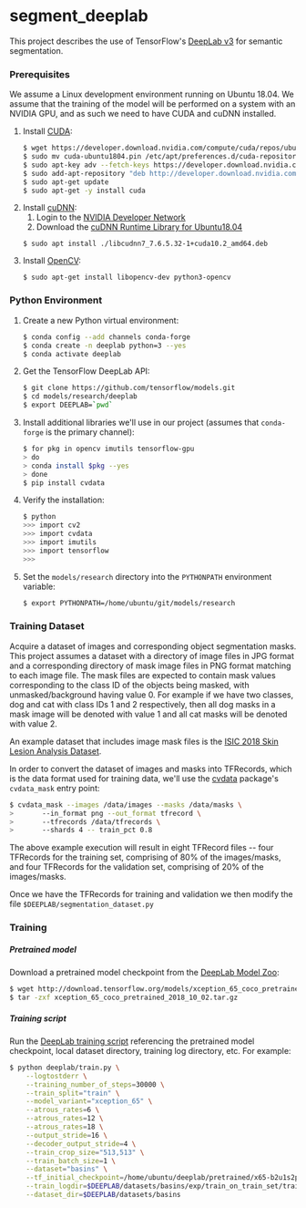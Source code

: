 # segment_deeplab
This project describes the use of TensorFlow's 
[DeepLab v3](https://github.com/tensorflow/models/tree/master/research/deeplab) 
for semantic segmentation.

### Prerequisites
We assume a Linux development environment running on Ubuntu 18.04. We assume that 
the training of the model will be performed on a system with an NVIDIA GPU, and 
as such we need to have CUDA and cuDNN installed. 

1. Install [CUDA](https://developer.nvidia.com/cuda-toolkit):
    ```bash
    $ wget https://developer.download.nvidia.com/compute/cuda/repos/ubuntu1804/x86_64/cuda-ubuntu1804.pin
    $ sudo mv cuda-ubuntu1804.pin /etc/apt/preferences.d/cuda-repository-pin-600
    $ sudo apt-key adv --fetch-keys https://developer.download.nvidia.com/compute/cuda/repos/ubuntu1804/x86_64/7fa2af80.pub
    $ sudo add-apt-repository "deb http://developer.download.nvidia.com/compute/cuda/repos/ubuntu1804/x86_64/ /"
    $ sudo apt-get update
    $ sudo apt-get -y install cuda
    ```
2. Install [cuDNN](https://developer.nvidia.com/rdp/cudnn-download):
    1. Login to the [NVIDIA Developer Network](https://developer.nvidia.com)
    2. Download the [cuDNN Runtime Library for Ubuntu18.04](https://developer.nvidia.com/compute/machine-learning/cudnn/secure/7.6.5.32/Production/10.2_20191118/Ubuntu18_04-x64/libcudnn7_7.6.5.32-1%2Bcuda10.2_amd64.deb)
    ```
    $ sudo apt install ./libcudnn7_7.6.5.32-1+cuda10.2_amd64.deb
    ```
3. Install [OpenCV](https://opencv.org/):
    ```
    $ sudo apt-get install libopencv-dev python3-opencv
    ```   
### Python Environment
1. Create a new Python virtual environment:
    ```bash
    $ conda config --add channels conda-forge
    $ conda create -n deeplab python=3 --yes
    $ conda activate deeplab
    ```
2. Get the TensorFlow DeepLab API:
    ```bash
    $ git clone https://github.com/tensorflow/models.git
    $ cd models/research/deeplab
    $ export DEEPLAB=`pwd`
    ```
3. Install additional libraries we'll use in our project (assumes that `conda-forge` 
is the primary channel):
    ```bash
    $ for pkg in opencv imutils tensorflow-gpu
    > do
    > conda install $pkg --yes
    > done
    $ pip install cvdata
    ```
4. Verify the installation:
    ```bash
    $ python
    >>> import cv2
    >>> import cvdata
    >>> import imutils
    >>> import tensorflow
    >>>
    ```
5. Set the `models/research` directory into the `PYTHONPATH` environment variable:
    ```bash
    $ export PYTHONPATH=/home/ubuntu/git/models/research
    ```
### Training Dataset
Acquire a dataset of images and corresponding object segmentation masks. This project 
assumes a dataset with a directory of image files in JPG format and a corresponding 
directory of mask image files in PNG format matching to each image file. The mask 
files are expected to contain mask values corresponding to the class ID of the objects 
being masked, with unmasked/background having value 0. For example if we have two 
classes, dog and cat with class IDs 1 and 2 respectively, then all dog masks in a 
mask image will be denoted with value 1 and all cat masks will be denoted with value 2.

An example dataset that includes image mask files is the 
[ISIC 2018 Skin Lesion Analysis Dataset](https://challenge2018.isic-archive.com/).

In order to convert the dataset of images and masks into TFRecords, which is the 
data format used for training data, we'll use the [cvdata](https://pypi.org/project/cvdata/) 
package's `cvdata_mask` entry point:
```bash
$ cvdata_mask --images /data/images --masks /data/masks \
>       --in_format png --out_format tfrecord \
>       --tfrecords /data/tfrecords \
>       --shards 4 -- train_pct 0.8
```
The above example execution will result in eight TFRecord files -- four TFRecords 
for the training set, comprising of 80% of the images/masks, and four TFRecords 
for the validation set, comprising of 20% of the images/masks.

Once we have the TFRecords for training and validation we then modify the file `$DEEPLAB/segmentation_dataset.py`
### Training

##### Pretrained model
Download a pretrained model checkpoint from the 
[DeepLab Model Zoo](https://github.com/tensorflow/models/blob/master/research/deeplab/g3doc/model_zoo.md):
```bash
$ wget http://download.tensorflow.org/models/xception_65_coco_pretrained_2018_10_02.tar.gz
$ tar -zxf xception_65_coco_pretrained_2018_10_02.tar.gz
``` 

##### Training script
Run the [DeepLab training script](https://github.com/tensorflow/models/blob/master/research/deeplab/train.py) 
referencing the pretrained model checkpoint, local dataset directory, training 
log directory, etc. For example:
```bash
$ python deeplab/train.py \
    --logtostderr \
    --training_number_of_steps=30000 \
    --train_split="train" \
    --model_variant="xception_65" \
    --atrous_rates=6 \
    --atrous_rates=12 \
    --atrous_rates=18 \
    --output_stride=16 \
    --decoder_output_stride=4 \
    --train_crop_size="513,513" \
    --train_batch_size=1 \
    --dataset="basins" \
    --tf_initial_checkpoint=/home/ubuntu/deeplab/pretrained/x65-b2u1s2p-d48-2-3x256-sc-cr300k_init.ckpt.data-00000-of-00001 \
    --train_logdir=$DEEPLAB/datasets/basins/exp/train_on_train_set/train \
    --dataset_dir=$DEEPLAB/datasets/basins
```

